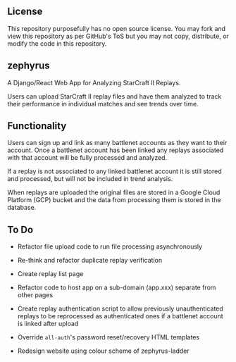 ## License

This repository purposefully has no open source license. You may fork and view this repository as per GitHub's ToS but you may not copy, distribute, or modify the code in this repository.

## zephyrus

A Django/React Web App for Analyzing StarCraft II Replays.

Users can upload StarCraft II replay files and have them analyzed
to track their performance in individual matches and see trends over time.

## Functionality

Users can sign up and link as many battlenet accounts as they want to their
account. Once a battlenet account has been linked any replays associated with
that account will be fully processed and analyzed.

If a replay is not associated to any linked battlenet account it is
still stored and processed, but will not be included in trend analysis.

When replays are uploaded the original files are stored in a Google Cloud Platform (GCP) bucket
and the data from processing them is stored in the database.

## To Do

- Refactor file upload code to run file processing asynchronously

- Re-think and refactor duplicate replay verification

- Create replay list page

- Refactor code to host app on a sub-domain (app.xxx) separate from other pages

- Create replay authentication script to allow previously unauthenticated replays
to be reprocessed as authenticated ones if a battlenet account is linked after upload

- Override `all-auth`'s password reset/recovery HTML templates

- Redesign website using colour scheme of zephyrus-ladder
